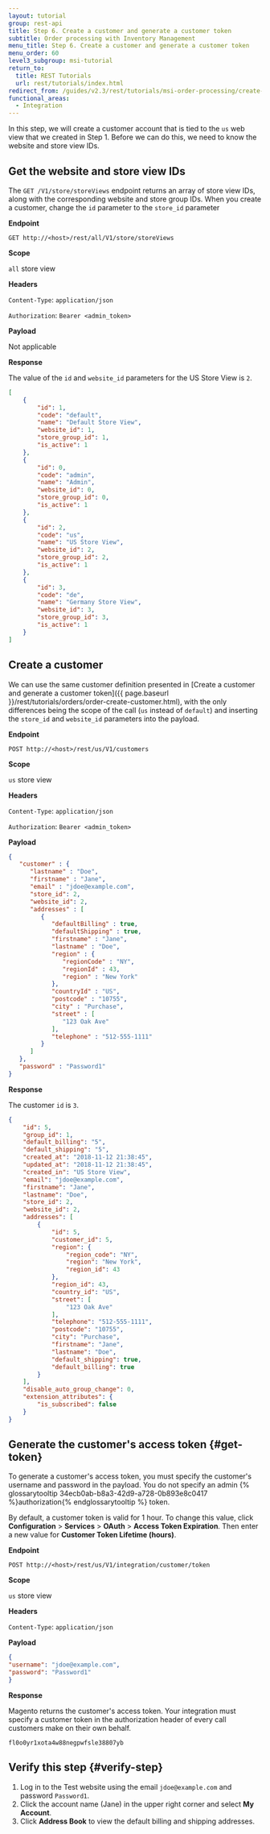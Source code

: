 ```yaml
---
layout: tutorial
group: rest-api
title: Step 6. Create a customer and generate a customer token
subtitle: Order processing with Inventory Management
menu_title: Step 6. Create a customer and generate a customer token
menu_order: 60
level3_subgroup: msi-tutorial
return_to:
  title: REST Tutorials
  url: rest/tutorials/index.html
redirect_from: /guides/v2.3/rest/tutorials/msi-order-processing/create-customer.html
functional_areas:
  - Integration
---
```


In this step, we will create a customer account that is tied to the `us` web view that we created in Step 1. Before we can do this, we need to know the website and store view IDs.

## Get the website and store view IDs

The `GET /V1/store/storeViews` endpoint returns an array of store view IDs, along with the corresponding website and store group IDs. When you create a customer, change the `id` parameter to the `store_id` parameter


**Endpoint**

`GET http://<host>/rest/all/V1/store/storeViews`

**Scope**

`all` store view

**Headers**

`Content-Type`: `application/json`

`Authorization`: `Bearer <admin_token>`

**Payload**

Not applicable

**Response**

The value of the `id` and `website_id` parameters for the US Store View is `2`.

```json
[
    {
        "id": 1,
        "code": "default",
        "name": "Default Store View",
        "website_id": 1,
        "store_group_id": 1,
        "is_active": 1
    },
    {
        "id": 0,
        "code": "admin",
        "name": "Admin",
        "website_id": 0,
        "store_group_id": 0,
        "is_active": 1
    },
    {
        "id": 2,
        "code": "us",
        "name": "US Store View",
        "website_id": 2,
        "store_group_id": 2,
        "is_active": 1
    },
    {
        "id": 3,
        "code": "de",
        "name": "Germany Store View",
        "website_id": 3,
        "store_group_id": 3,
        "is_active": 1
    }
]
```

## Create a customer

We can use the same customer definition presented in [Create a customer and generate a customer token]({{ page.baseurl }}/rest/tutorials/orders/order-create-customer.html), with the only differences being the scope of the call (`us` instead of `default`) and inserting the `store_id` and `website_id` parameters into the payload. 

**Endpoint**

`POST http://<host>/rest/us/V1/customers`

**Scope**

`us` store view

**Headers**

`Content-Type`: `application/json`

`Authorization`: `Bearer <admin_token>`

**Payload**

``` json
{
   "customer" : {
      "lastname" : "Doe",
      "firstname" : "Jane",
      "email" : "jdoe@example.com",
      "store_id": 2,
      "website_id": 2,
      "addresses" : [
         {
            "defaultBilling" : true,
            "defaultShipping" : true,
            "firstname" : "Jane",
            "lastname" : "Doe",
            "region" : {
               "regionCode" : "NY",
               "regionId" : 43,
               "region" : "New York"
            },
            "countryId" : "US",
            "postcode" : "10755",
            "city" : "Purchase",
            "street" : [
               "123 Oak Ave"
            ],
            "telephone" : "512-555-1111"
         }
      ]
   },
   "password" : "Password1"
}
```

**Response**

The customer `id` is `3`.

``` json
{
    "id": 5,
    "group_id": 1,
    "default_billing": "5",
    "default_shipping": "5",
    "created_at": "2018-11-12 21:38:45",
    "updated_at": "2018-11-12 21:38:45",
    "created_in": "US Store View",
    "email": "jdoe@example.com",
    "firstname": "Jane",
    "lastname": "Doe",
    "store_id": 2,
    "website_id": 2,
    "addresses": [
        {
            "id": 5,
            "customer_id": 5,
            "region": {
                "region_code": "NY",
                "region": "New York",
                "region_id": 43
            },
            "region_id": 43,
            "country_id": "US",
            "street": [
                "123 Oak Ave"
            ],
            "telephone": "512-555-1111",
            "postcode": "10755",
            "city": "Purchase",
            "firstname": "Jane",
            "lastname": "Doe",
            "default_shipping": true,
            "default_billing": true
        }
    ],
    "disable_auto_group_change": 0,
    "extension_attributes": {
        "is_subscribed": false
    }
}
```

## Generate the customer's access token {#get-token}

To generate a customer's access token, you must specify the customer's username and password in the payload. You do not specify an admin {% glossarytooltip 34ecb0ab-b8a3-42d9-a728-0b893e8c0417 %}authorization{% endglossarytooltip %} token.

By default, a customer token is valid for 1 hour. To change this value, click **Configuration** > **Services** > **OAuth** > **Access Token Expiration**. Then enter a new value for **Customer Token Lifetime (hours)**.


**Endpoint**

`POST http://<host>/rest/us/V1/integration/customer/token`

**Scope**

`us` store view

**Headers**

`Content-Type`: `application/json`

**Payload**

``` json
{
"username": "jdoe@example.com",
"password": "Password1"
}
```
**Response**

Magento returns the customer's access token. Your integration must specify a customer token in the authorization header of every call customers make on their own behalf.

`fl0o0yr1xota4w88negpwfsle38807yb`

## Verify this step {#verify-step}

1. Log in to the Test website using the email `jdoe@example.com` and password `Password1`.
2. Click the account name (Jane) in the upper right corner and select **My Account**.
3. Click **Address Book** to view the default billing and shipping addresses.

